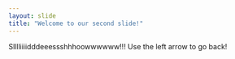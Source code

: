 ```yaml
---
layout: slide
title: "Welcome to our second slide!"
---
```

Slllliiiidddeeessshhhoowwwwww!!!
Use the left arrow to go back!
